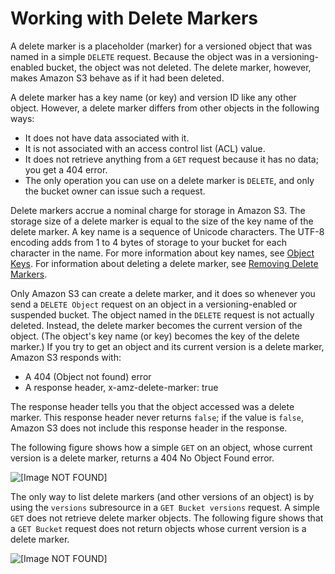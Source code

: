 # Working with Delete Markers<a name="DeleteMarker"></a>

A delete marker is a placeholder \(marker\) for a versioned object that was named in a simple `DELETE` request\. Because the object was in a versioning\-enabled bucket, the object was not deleted\. The delete marker, however, makes Amazon S3 behave as if it had been deleted\. 

A delete marker has a key name \(or key\) and version ID like any other object\. However, a delete marker differs from other objects in the following ways:
+ It does not have data associated with it\.
+ It is not associated with an access control list \(ACL\) value\.
+ It does not retrieve anything from a `GET` request because it has no data; you get a 404 error\.
+ The only operation you can use on a delete marker is `DELETE`, and only the bucket owner can issue such a request\.

Delete markers accrue a nominal charge for storage in Amazon S3\. The storage size of a delete marker is equal to the size of the key name of the delete marker\. A key name is a sequence of Unicode characters\. The UTF\-8 encoding adds from 1 to 4 bytes of storage to your bucket for each character in the name\. For more information about key names, see [Object Keys](UsingMetadata.md#object-keys)\. For information about deleting a delete marker, see [Removing Delete Markers](RemDelMarker.md)\.  

Only Amazon S3 can create a delete marker, and it does so whenever you send a `DELETE Object` request on an object in a versioning\-enabled or suspended bucket\. The object named in the `DELETE` request is not actually deleted\. Instead, the delete marker becomes the current version of the object\. \(The object's key name \(or key\) becomes the key of the delete marker\.\) If you try to get an object and its current version is a delete marker, Amazon S3 responds with:
+ A 404 \(Object not found\) error
+ A response header, x\-amz\-delete\-marker: true

The response header tells you that the object accessed was a delete marker\. This response header never returns `false`; if the value is `false`, Amazon S3 does not include this response header in the response\.

The following figure shows how a simple `GET` on an object, whose current version is a delete marker, returns a 404 No Object Found error\.

![\[Image NOT FOUND\]](http://docs.aws.amazon.com/AmazonS3/latest/dev/images/versioning_DELETE_NoObjectFound.png)

The only way to list delete markers \(and other versions of an object\) is by using the `versions` subresource in a `GET Bucket versions` request\. A simple `GET` does not retrieve delete marker objects\. The following figure shows that a `GET Bucket` request does not return objects whose current version is a delete marker\.

![\[Image NOT FOUND\]](http://docs.aws.amazon.com/AmazonS3/latest/dev/images/versioning_GETBucketwithDeleteMarkers.png)